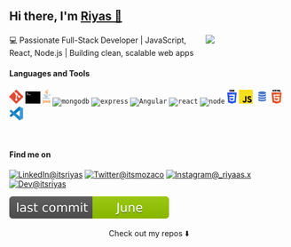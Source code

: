 

 <!--![Chrome Dino](https://mir-s3-cdn-cf.behance.net/project_modules/max_1200/4ff07986208593.5d9a654e92f36.gif) -->

<h2 align="left">Hi there, I'm <a href="https://www.linkedin.com/in/itsriyas-exe" target="_blank" rel="noopener noreferrer">Riyas 👋 
 
 
<a href="https://github.com/itsriyas-exe"><img align='right' src='https://media3.giphy.com/media/v1.Y2lkPTc5MGI3NjExZTRuYmY4MHZjdHFjYWh0MGxrd3c0Njg1NWV0N3YyYWhpYjk5M2U4bCZlcD12MV9pbnRlcm5hbF9naWZfYnlfaWQmY3Q9Zw/3o7btZ3T6y3JTmjg4w/giphy.gif' width='150"'></a></h2>

💻 Passionate Full-Stack Developer | JavaScript, React, Node.js | Building clean, scalable web apps 


#### Languages and Tools 
<p>
  <code><img height="25" src="/svg/git-icon.svg" alt="git"></code>
  <code><img height="22" src="/svg/terminal-1.svg" alt="terminal"></code>
  <code><img height="27" src="/svg/java-4.svg" alt="java"></code>
 <code><img height="27" src="https://www.vectorlogo.zone/logos/mongodb/mongodb-icon.svg" alt="mongodb"></code>
 <code><img height="27" src="https://www.vectorlogo.zone/logos/expressjs/expressjs-icon.svg" alt="express"></code>
 <code><img height="25" src="https://www.vectorlogo.zone/logos/angular/angular-icon.svg" alt="Angular"></code>
 <code><img height="25" src="https://www.vectorlogo.zone/logos/reactjs/reactjs-icon.svg" alt="react"></code>
 <code><img height="25" src="https://www.vectorlogo.zone/logos/nodejs/nodejs-icon.svg" alt="node"></code>
  <code><img height="25" src="/svg/css-3.svg" alt="CSS"></code>
  <code><img height="25" src="/svg/javascript.svg" alt="JavaScript"></code>
  <code><img height="26" src="/svg/sql.png" alt="SQL"></code>
  <code><img height="25" src="/svg/html-5.svg" alt="HTML"></code>
  <code><img height="25" src="/svg/visual-studio-code-1.svg" alt="Visual Code Studio"></code>
</p>

<br />

<!--<p>
    <details>
     <summary><strong>Github Stats</strong></summary>
     
[![Mohamed Riyas's github stats](https://github-readme-stats.vercel.app/api?username=itsriyas-exe&count_private=true&show_icons=true&theme=blue-green&hide_rank=false&hide=stars&include_all_commits=true)](https://github.com/itsriyas-exe?tab=repositories)&nbsp;&nbsp;[![Top Langs](https://github-readme-stats.vercel.app/api/top-langs/?username=itsriyas-exe&layout=compact&langs_count=6&theme=blue-green)](https://github.com/itsriyas-exe)
    </details>
</p>-->




#### Find me on  


<a href="https://www.linkedin.com/in/itsriyas"><img src="https://img.shields.io/badge/-LinkedIn-blue?style=flat-square&logo=Linkedin&logoColor=white" alt="LinkedIn@itsriyas"></a>
<a href="https://twitter.com/itsmozaco"><img src="https://img.shields.io/badge/Twitter--_.svg?style=social&logo=twitter" alt="Twitter@itsmozaco"></a>
<a href="https://instagram.com/_riyaas.x"><img src="https://img.shields.io/badge/Instagram--_.svg?style=social&logo=instagram" alt="Instagram@_riyaas.x"></a>
<a href="https://dev.to/itsriyas"><img src="https://img.shields.io/badge/dev.to--_.svg?style=social&logo=dev.to" alt="Dev@itsriyas"></a>


</p>


![GitHub last commit](/svg/last%20commit.svg)



<p align="center">
Check out my repos ⬇️  
</p>
